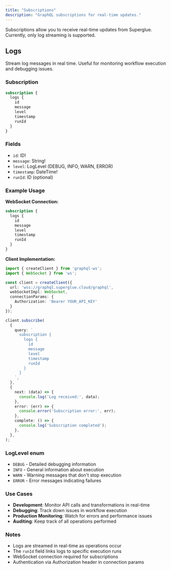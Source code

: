 ```yaml
---
title: "Subscriptions"
description: "GraphQL subscriptions for real-time updates."
---
```


Subscriptions allow you to receive real-time updates from Superglue. Currently, only log streaming is supported.

## Logs

Stream log messages in real time. Useful for monitoring workflow execution and debugging issues.

### Subscription

```graphql
subscription {
  logs {
    id
    message
    level
    timestamp
    runId
  }
}
```

### Fields

- `id`: ID\!
- `message`: String\!
- `level`: LogLevel (DEBUG, INFO, WARN, ERROR)
- `timestamp`: DateTime\!
- `runId`: ID (optional)

### Example Usage

**WebSocket Connection:**
```graphql
subscription {
  logs {
    id
    message
    level
    timestamp
    runId
  }
}
```

**Client Implementation:**
```typescript
import { createClient } from 'graphql-ws';
import { WebSocket } from 'ws';

const client = createClient({
  url: 'wss://graphql.superglue.cloud/graphql',
  webSocketImpl: WebSocket,
  connectionParams: {
    Authorization: 'Bearer YOUR_API_KEY'
  }
});

client.subscribe(
  {
    query: `
      subscription {
        logs {
          id
          message
          level
          timestamp
          runId
        }
      }
    `,
  },
  {
    next: (data) => {
      console.log('Log received:', data);
    },
    error: (err) => {
      console.error('Subscription error:', err);
    },
    complete: () => {
      console.log('Subscription completed');
    },
  },
);
```

### LogLevel enum

- `DEBUG` - Detailed debugging information
- `INFO` - General information about execution
- `WARN` - Warning messages that don't stop execution
- `ERROR` - Error messages indicating failures

### Use Cases

- **Development**: Monitor API calls and transformations in real-time
- **Debugging**: Track down issues in workflow execution
- **Production Monitoring**: Watch for errors and performance issues
- **Auditing**: Keep track of all operations performed

### Notes

- Logs are streamed in real-time as operations occur
- The `runId` field links logs to specific execution runs
- WebSocket connection required for subscriptions
- Authentication via Authorization header in connection params